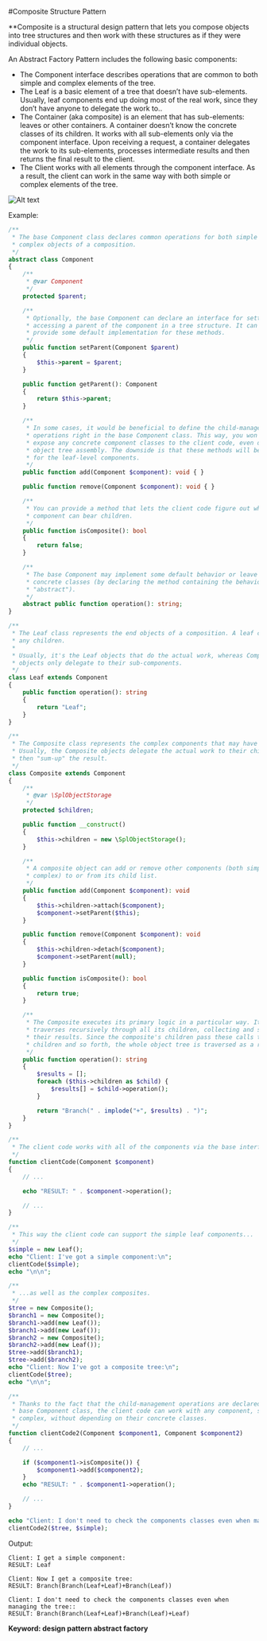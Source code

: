 #Composite Structure Pattern

**Composite is a structural design pattern that lets you compose objects into tree structures and then work with these structures as if they were individual objects.

An Abstract Factory Pattern includes the following basic components:

- The Component interface describes operations that are common to both simple and complex elements of the tree.
- The Leaf is a basic element of a tree that doesn’t have sub-elements.
  Usually, leaf components end up doing most of the real work, since they don’t have anyone to delegate the work to..
- The Container (aka composite) is an element that has sub-elements: leaves or other containers. A container doesn’t know the concrete classes of its children. It works with all sub-elements only via the component interface.
  Upon receiving a request, a container delegates the work to its sub-elements, processes intermediate results and then returns the final result to the client.
- The Client works with all elements through the component interface. As a result, the client can work in the same way with both simple or complex elements of the tree.

![Alt text](../../images/design-patterns/structural-patterns/composite-structure.png?raw=true "Abstract Factory Pattern Structure")

Example:
```php
/**
 * The base Component class declares common operations for both simple and
 * complex objects of a composition.
 */
abstract class Component
{
    /**
     * @var Component
     */
    protected $parent;

    /**
     * Optionally, the base Component can declare an interface for setting and
     * accessing a parent of the component in a tree structure. It can also
     * provide some default implementation for these methods.
     */
    public function setParent(Component $parent)
    {
        $this->parent = $parent;
    }

    public function getParent(): Component
    {
        return $this->parent;
    }

    /**
     * In some cases, it would be beneficial to define the child-management
     * operations right in the base Component class. This way, you won't need to
     * expose any concrete component classes to the client code, even during the
     * object tree assembly. The downside is that these methods will be empty
     * for the leaf-level components.
     */
    public function add(Component $component): void { }

    public function remove(Component $component): void { }

    /**
     * You can provide a method that lets the client code figure out whether a
     * component can bear children.
     */
    public function isComposite(): bool
    {
        return false;
    }

    /**
     * The base Component may implement some default behavior or leave it to
     * concrete classes (by declaring the method containing the behavior as
     * "abstract").
     */
    abstract public function operation(): string;
}

/**
 * The Leaf class represents the end objects of a composition. A leaf can't have
 * any children.
 *
 * Usually, it's the Leaf objects that do the actual work, whereas Composite
 * objects only delegate to their sub-components.
 */
class Leaf extends Component
{
    public function operation(): string
    {
        return "Leaf";
    }
}

/**
 * The Composite class represents the complex components that may have children.
 * Usually, the Composite objects delegate the actual work to their children and
 * then "sum-up" the result.
 */
class Composite extends Component
{
    /**
     * @var \SplObjectStorage
     */
    protected $children;

    public function __construct()
    {
        $this->children = new \SplObjectStorage();
    }

    /**
     * A composite object can add or remove other components (both simple or
     * complex) to or from its child list.
     */
    public function add(Component $component): void
    {
        $this->children->attach($component);
        $component->setParent($this);
    }

    public function remove(Component $component): void
    {
        $this->children->detach($component);
        $component->setParent(null);
    }

    public function isComposite(): bool
    {
        return true;
    }

    /**
     * The Composite executes its primary logic in a particular way. It
     * traverses recursively through all its children, collecting and summing
     * their results. Since the composite's children pass these calls to their
     * children and so forth, the whole object tree is traversed as a result.
     */
    public function operation(): string
    {
        $results = [];
        foreach ($this->children as $child) {
            $results[] = $child->operation();
        }

        return "Branch(" . implode("+", $results) . ")";
    }
}

/**
 * The client code works with all of the components via the base interface.
 */
function clientCode(Component $component)
{
    // ...

    echo "RESULT: " . $component->operation();

    // ...
}

/**
 * This way the client code can support the simple leaf components...
 */
$simple = new Leaf();
echo "Client: I've got a simple component:\n";
clientCode($simple);
echo "\n\n";

/**
 * ...as well as the complex composites.
 */
$tree = new Composite();
$branch1 = new Composite();
$branch1->add(new Leaf());
$branch1->add(new Leaf());
$branch2 = new Composite();
$branch2->add(new Leaf());
$tree->add($branch1);
$tree->add($branch2);
echo "Client: Now I've got a composite tree:\n";
clientCode($tree);
echo "\n\n";

/**
 * Thanks to the fact that the child-management operations are declared in the
 * base Component class, the client code can work with any component, simple or
 * complex, without depending on their concrete classes.
 */
function clientCode2(Component $component1, Component $component2)
{
    // ...

    if ($component1->isComposite()) {
        $component1->add($component2);
    }
    echo "RESULT: " . $component1->operation();

    // ...
}

echo "Client: I don't need to check the components classes even when managing the tree:\n";
clientCode2($tree, $simple);
```
Output:

    Client: I get a simple component:
    RESULT: Leaf
    
    Client: Now I get a composite tree:
    RESULT: Branch(Branch(Leaf+Leaf)+Branch(Leaf))
    
    Client: I don't need to check the components classes even when managing the tree::
    RESULT: Branch(Branch(Leaf+Leaf)+Branch(Leaf)+Leaf)
    
**Keyword: design pattern abstract factory**